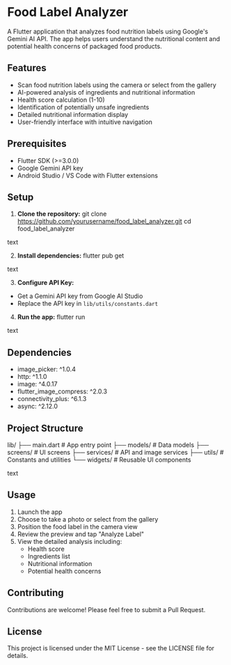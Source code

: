 # Food Label Analyzer

A Flutter application that analyzes food nutrition labels using Google's Gemini AI API. The app helps users understand the nutritional content and potential health concerns of packaged food products.

## Features
- Scan food nutrition labels using the camera or select from the gallery
- AI-powered analysis of ingredients and nutritional information
- Health score calculation (1-10)
- Identification of potentially unsafe ingredients
- Detailed nutritional information display
- User-friendly interface with intuitive navigation

## Prerequisites
- Flutter SDK (>=3.0.0)
- Google Gemini API key
- Android Studio / VS Code with Flutter extensions

## Setup

1. **Clone the repository:**
git clone https://github.com/yourusername/food_label_analyzer.git
cd food_label_analyzer

text

2. **Install dependencies:**
flutter pub get

text

3. **Configure API Key:**
- Get a Gemini API key from Google AI Studio
- Replace the API key in `lib/utils/constants.dart`

4. **Run the app:**
flutter run

text

## Dependencies
- image_picker: ^1.0.4
- http: ^1.1.0
- image: ^4.0.17
- flutter_image_compress: ^2.0.3
- connectivity_plus: ^6.1.3
- async: ^2.12.0

## Project Structure
lib/
├── main.dart # App entry point
├── models/ # Data models
├── screens/ # UI screens
├── services/ # API and image services
├── utils/ # Constants and utilities
└── widgets/ # Reusable UI components

text

## Usage

1. Launch the app
2. Choose to take a photo or select from the gallery
3. Position the food label in the camera view
4. Review the preview and tap "Analyze Label"
5. View the detailed analysis including:
   - Health score
   - Ingredients list
   - Nutritional information
   - Potential health concerns

## Contributing

Contributions are welcome! Please feel free to submit a Pull Request.

## License

This project is licensed under the MIT License - see the LICENSE file for details.